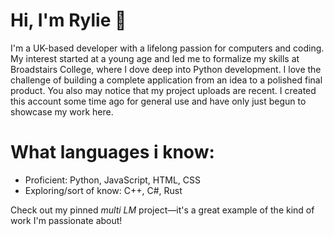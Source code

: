 # Hi, I'm Rylie 👋

I'm a UK-based developer with a lifelong passion for computers and coding. My interest started at a young age and led me to formalize my skills at Broadstairs College, where I dove deep into Python development. I love the challenge of building a complete application from an idea to a polished final product. You also may notice that my project uploads are recent. I created this account some time ago for general use and have only just begun to showcase my work here.
# What languages i know:

*   Proficient: Python, JavaScript, HTML, CSS
*   Exploring/sort of know: C++, C#, Rust

Check out my pinned *multi LM* project—it's a great example of the kind of work I'm passionate about!

